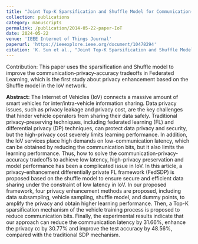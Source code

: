 ```yaml
---
title: "Joint Top-K Sparsification and Shuffle Model for Communication-Privacy-Accuracy Tradeoffs in Federated-Learning-Based IoV"
collection: publications
category: manuscripts
permalink: /publication/2014-05-22-paper-IoT
date: 2024-05-22
venue: 'IEEE Internet of Things Journal'
paperurl: 'https://ieeexplore.ieee.org/document/10478294'
citation: 'K. Sun et al., "Joint Top-K Sparsification and Shuffle Model for Communication-Privacy-Accuracy Tradeoffs in Federated-Learning-Based IoV," in IEEE Internet of Things Journal, vol. 11, no. 11, pp. 19721-19735, 1 June1, 2024, doi: 10.1109/JIOT.2024.3370991. '
---
```


Contribution: This paper uses the sparsification and Shuffle model to improve the communication-privacy-accuracy tradeoffs in Federated Learning, which is the first study about privacy enhancement based on the Shuffle model in the IoV network.

**Abstract:** The Internet of Vehicles (IoV) connects a massive amount of smart vehicles for inter/intra-vehicle information sharing. Data privacy issues, such as privacy leakage and privacy cost, are the key challenges that hinder vehicle operators from sharing their data safely. Traditional privacy-preserving techniques, including federated learning (FL) and differential privacy (DP) techniques, can protect data privacy and security, but the high-privacy cost severely limits learning performance. In addition, the IoV services place high demands on low-communication latency, which can be obtained by reducing the communication bits, but it also limits the learning performance. Thus, how to solve the communication-privacy-accuracy tradeoffs to achieve low latency, high-privacy preservation and model performance has been a complicated issue in IoV. In this article, a privacy-enhancement differentially private FL framework (FedSDP) is proposed based on the shuffle model to ensure secure and efficient data sharing under the constraint of low latency in IoV. In our proposed framework, four privacy enhancement methods are proposed, including data subsampling, vehicle sampling, shuffle model, and dummy points, to amplify the privacy and obtain higher learning performance. Then, a Top-K sparsification mechanism of the vehicle training process is proposed to reduce communication bits. Finally, the experimental results indicate that our approach can reduce the communication latency by 31.66%, enhance the privacy ϵc by 30.77% and improve the test accuracy by 48.56%, compared with the traditional SDP mechanism.
